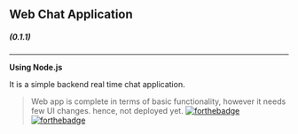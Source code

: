 ## Web Chat Application
##### **(0.1.1)**
---

**Using Node.js**

It is a simple backend real time chat application.

> Web app is complete in terms of basic functionality, however it needs few UI changes. hence, not deployed yet.
[![forthebadge](https://forthebadge.com/images/badges/works-on-my-machine.svg)](https://forthebadge.com) [![forthebadge](https://forthebadge.com/images/badges/made-with-javascript.svg)](https://forthebadge.com)
